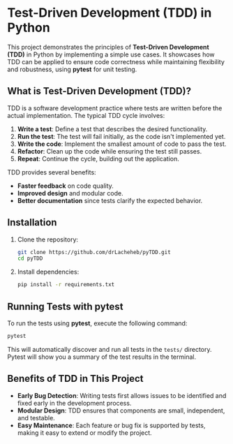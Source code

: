 # Test-Driven Development (TDD) in Python

This project demonstrates the principles of **Test-Driven Development (TDD)** in Python by implementing a simple use cases. It showcases how TDD can be applied to ensure code correctness while maintaining flexibility and robustness, using **pytest** for unit testing.

## What is Test-Driven Development (TDD)?

TDD is a software development practice where tests are written before the actual implementation. The typical TDD cycle involves:

1. **Write a test**: Define a test that describes the desired functionality.
2. **Run the test**: The test will fail initially, as the code isn't implemented yet.
3. **Write the code**: Implement the smallest amount of code to pass the test.
4. **Refactor**: Clean up the code while ensuring the test still passes.
5. **Repeat**: Continue the cycle, building out the application.

TDD provides several benefits:
- **Faster feedback** on code quality.
- **Improved design** and modular code.
- **Better documentation** since tests clarify the expected behavior.

## Installation

1. Clone the repository:
   
   ```bash
   git clone https://github.com/drLacheheb/pyTDD.git
   cd pyTDD
   ```

2. Install dependencies:

   ```bash
   pip install -r requirements.txt
   ```

## Running Tests with pytest

To run the tests using **pytest**, execute the following command:

```bash
pytest
```

This will automatically discover and run all tests in the `tests/` directory. Pytest will show you a summary of the test results in the terminal.

## Benefits of TDD in This Project

- **Early Bug Detection**: Writing tests first allows issues to be identified and fixed early in the development process.
- **Modular Design**: TDD ensures that components are small, independent, and testable.
- **Easy Maintenance**: Each feature or bug fix is supported by tests, making it easy to extend or modify the project.
